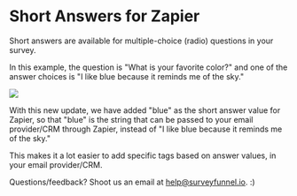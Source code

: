 # Short Answers for Zapier

Short answers are available for multiple-choice \(radio\) questions in your survey.

In this example, the question is "What is your favorite color?" and one of the answer choices is "I like blue because it reminds me of the sky."

![](https://d33v4339jhl8k0.cloudfront.net/docs/assets/53974d6ce4b0c76107b109d1/images/5adddbba042863075092b60b/file-JReXFCl1GW.png)

With this new update, we have added "blue" as the short answer value for Zapier, so that "blue" is the string that can be passed to your email provider/CRM through Zapier, instead of "I like blue because it reminds me of the sky."

This makes it a lot easier to add specific tags based on answer values, in your email provider/CRM.

Questions/feedback? Shoot us an email at help@surveyfunnel.io. :\)

